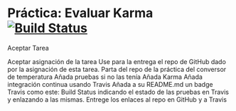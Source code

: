 
# Práctica: Evaluar Karma  [![Build Status](https://travis-ci.org/ULL-ESIT-DSI-1617/evaluar-karma-alu0100813272.svg?branch=master)](https://travis-ci.org/ULL-ESIT-DSI-1617/evaluar-karma-alu0100813272)

Aceptar Tarea

Aceptar asignación de la tarea
Use para la entrega el repo de GitHub dado por la asignación de esta tarea.
Parta del repo de la práctica del conversor de temperatura
Añada pruebas si no las tenía
Añada Karma
Añada integración continua usando Travis
Añada a su README.md un badge Travis como este: Build Status indicando el estado de las pruebas en Travis y enlazando a las mismas.
Entrege los enlaces al repo en GitHub y a Travis